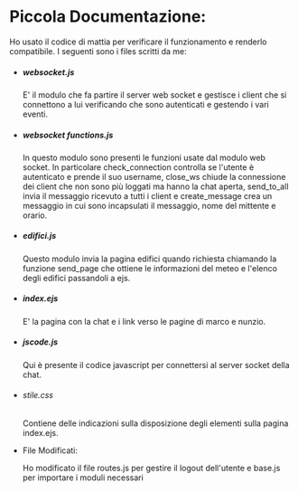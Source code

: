 # Piccola Documentazione:
  Ho usato il codice di mattia per verificare il funzionamento e renderlo compatibile. I seguenti sono i files scritti da me:
  
* ##### _websocket.js_

  E' il modulo che fa partire il server web socket e gestisce i client che si connettono a lui verificando che sono autenticati 
  e gestendo i vari eventi.

* ##### _websocket functions.js_

  In questo modulo sono presenti le funzioni usate dal modulo web socket. In particolare check_connection controlla se
  l'utente è autenticato e prende il suo username, close_ws chiude la connessione dei client che non sono più loggati ma
  hanno la chat aperta, send_to_all invia il messaggio ricevuto a tutti i client e create_message crea un messaggio in 
  cui sono incapsulati il messaggio, nome del mittente e orario.

* ##### _edifici.js_

  Questo modulo invia la pagina edifici quando richiesta chiamando la funzione send_page che ottiene le informazioni del meteo e 
  l'elenco degli edifici passandoli a ejs.

* ##### _index.ejs_

  E' la pagina con la chat e i link verso le pagine di marco e nunzio.

* ##### _jscode.js_

  Qui è presente il codice javascript per connettersi al server socket della chat.

* ###### _stile.css_

  Contiene delle indicazioni sulla disposizione degli elementi sulla pagina index.ejs.

* File Modificati:

  Ho modificato il file routes.js per gestire il logout dell'utente e base.js per importare i moduli necessari

